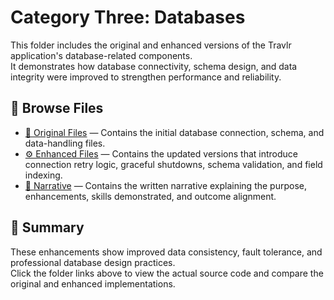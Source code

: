 # Category Three: Databases

This folder includes the original and enhanced versions of the Travlr application's database-related components.  
It demonstrates how database connectivity, schema design, and data integrity were improved to strengthen performance and reliability.

## 🔗 Browse Files

- [📁 Original Files](./Original/) — Contains the initial database connection, schema, and data-handling files.  
- [⚙️ Enhanced Files](./Enhancements/) — Contains the updated versions that introduce connection retry logic, graceful shutdowns, schema validation, and field indexing.
- [📝 Narrative](./Narrative/) — Contains the written narrative explaining the purpose, enhancements, skills demonstrated, and outcome alignment.

## 🧩 Summary

These enhancements show improved data consistency, fault tolerance, and professional database design practices.  
Click the folder links above to view the actual source code and compare the original and enhanced implementations.
